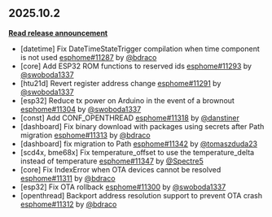 ## 2025.10.2

[**Read release announcement**](https://beta.esphome.io/changelog/2025.10.0)

- [datetime] Fix DateTimeStateTrigger compilation when time component is not used [esphome#11287](https://github.com/esphome/esphome/pull/11287) by [@bdraco](https://github.com/bdraco)
- [core] Add ESP32 ROM functions to reserved ids [esphome#11293](https://github.com/esphome/esphome/pull/11293) by [@swoboda1337](https://github.com/swoboda1337)
- [htu21d] Revert register address change [esphome#11291](https://github.com/esphome/esphome/pull/11291) by [@swoboda1337](https://github.com/swoboda1337)
- [esp32] Reduce tx power on Arduino in the event of a brownout [esphome#11304](https://github.com/esphome/esphome/pull/11304) by [@swoboda1337](https://github.com/swoboda1337)
- [const] Add CONF_OPENTHREAD [esphome#11318](https://github.com/esphome/esphome/pull/11318) by [@danstiner](https://github.com/danstiner)
- [dashboard] Fix binary download with packages using secrets after Path migration [esphome#11313](https://github.com/esphome/esphome/pull/11313) by [@bdraco](https://github.com/bdraco)
- [dashboard] fix migration to Path [esphome#11342](https://github.com/esphome/esphome/pull/11342) by [@tomaszduda23](https://github.com/tomaszduda23)
- [scd4x, bme68x] Fix temperature_offset to use the temperature_delta instead of temperature [esphome#11347](https://github.com/esphome/esphome/pull/11347) by [@Spectre5](https://github.com/Spectre5)
- [core] Fix IndexError when OTA devices cannot be resolved [esphome#11311](https://github.com/esphome/esphome/pull/11311) by [@bdraco](https://github.com/bdraco)
- [esp32] Fix OTA rollback [esphome#11300](https://github.com/esphome/esphome/pull/11300) by [@swoboda1337](https://github.com/swoboda1337)
- [openthread] Backport address resolution support to prevent OTA crash [esphome#11312](https://github.com/esphome/esphome/pull/11312) by [@bdraco](https://github.com/bdraco)

